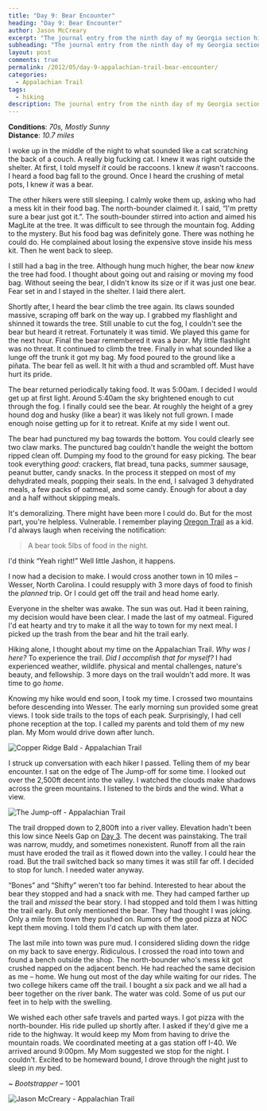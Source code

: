 ```yaml
---
title: "Day 9: Bear Encounter"
heading: "Day 9: Bear Encounter"
author: Jason McCreary
excerpt: "The journal entry from the ninth day of my Georgia section hike through the Appalachian Trail."
subheading: "The journal entry from the ninth day of my Georgia section hike through the Appalachian Trail."
layout: post
comments: true
permalink: /2012/05/day-9-appalachian-trail-bear-encounter/
categories:
  - Appalachian Trail
tags:
  - hiking
description: The journal entry from the ninth day of my Georgia section hike through the Appalachian Trail.
---
```

**Conditions**: *70s, Mostly Sunny*  
**Distance**: *10.7 miles*

I woke up in the middle of the night to what sounded like a cat scratching the back of a couch. A really big fucking cat. I knew it was right outside the shelter. At first, I told myself *it* could be raccoons. I knew *it* wasn't raccoons. I heard a food bag fall to the ground. Once I heard the crushing of metal pots, I knew *it* was a bear.

The other hikers were still sleeping. I calmly woke them up, asking who had a mess kit in their food bag. The north-bounder claimed it. I said, &ldquo;I'm pretty sure a bear just got it.&rdquo;. The south-bounder stirred into action and aimed his MagLite at the tree. It was difficult to see through the mountain fog. Adding to the mystery. But his food bag was definitely gone. There was nothing he could do. He complained about losing the expensive stove inside his mess kit. Then he went back to sleep.

I still had a bag in the tree. Although hung much higher, the bear now *knew* the tree had food. I thought about going out and raising or moving my food bag. Without seeing the bear, I didn't know its size or if it was just one bear. Fear set in and I stayed in the shelter. I laid there alert.

Shortly after, I heard the bear climb the tree again. Its claws sounded massive, scraping off bark on the way up. I grabbed my flashlight and shinned it towards the tree. Still unable to cut the fog, I couldn't see the bear but heard it retreat. Fortunately it was timid. We played this game for the next hour. Final the bear remembered it was a *bear*. My little flashlight was no threat. It continued to climb the tree. Finally in what sounded like a lunge off the trunk it got my bag. My food poured to the ground like a piñata. The bear fell as well. It hit with a thud and scrambled off. Must have hurt its pride.

The bear returned periodically taking food. It was 5:00am. I decided I would get up at first light. Around 5:40am the sky brightened enough to cut through the fog. I finally could see the bear. At roughly the height of a grey hound dog and husky (like a bear) it was likely not full grown. I made enough noise getting up for it to retreat. Knife at my side I went out.

The bear had punctured my bag towards the bottom. You could clearly see two claw marks. The punctured bag couldn't handle the weight the bottom ripped clean off. Dumping my food to the ground for easy picking. The bear took everything *good*: crackers, flat bread, tuna packs, summer sausage, peanut butter, candy snacks. In the process it stepped on most of my dehydrated meals, popping their seals. In the end, I salvaged 3 dehydrated meals, a few packs of oatmeal, and some candy. Enough for about a day and a half without skipping meals.


It's demoralizing. There might have been more I could do. But for the most part, you're helpless. Vulnerable. I remember playing [Oregon Trail][1] as a kid. I'd always laugh when receiving the notification:

> A bear took 5lbs of food in the night.

I'd think &ldquo;Yeah right!&rdquo; Well little Jashon, it happens.

I now had a decision to make. I would cross another town in 10 miles – Wesser, North Carolina. I could resupply with 3 more days of food to finish the *planned* trip. Or I could get off the trail and head home early.

Everyone in the shelter was awake. The sun was out. Had it been raining, my decision would have been clear. I made the last of my oatmeal. Figured I'd eat hearty and try to make it all the way to town for my next meal. I picked up the trash from the bear and hit the trail early.

Hiking alone, I thought about my time on the Appalachian Trail. *Why was I here?* To experience the trail. *Did I accomplish that for myself?* I had experienced weather, wildlife. physical and mental challenges, nature's beauty, and fellowship. 3 more days on the trail wouldn't add more. It was time to go *home*.

Knowing my hike would end soon, I took my time. I crossed two mountains before descending into Wesser. The early morning sun provided some great views. I took side trails to the tops of each peak. Surprisingly, I had cell phone reception at the top. I called my parents and told them of my new plan. My Mom would drive down after lunch.

<img src="/images/appalachian-trail-copper-bald.jpg" alt="Copper Ridge Bald - Appalachian Trail" title="Copper Ridge Bald - Appalachian Trail" />

I struck up conversation with each hiker I passed. Telling them of my bear encounter. I sat on the edge of The Jump-off for some time. I looked out over the 2,500ft decent into the valley. I watched the clouds make shadows across the green mountains. I listened to the birds and the wind. What a view.

<img src="/images/appalachian-trail-jump-off.jpg" alt="The Jump-off - Appalachian Trail" title="The Jump-off - Appalachian Trail" />

The trail dropped down to 2,800ft into a river valley. Elevation hadn't been this low since Neels Gap on [Day 3][2]. The decent was painstaking. The trail was narrow, muddy, and sometimes nonexistent. Runoff from all the rain must have eroded the trail as it flowed down into the valley. I could hear the road. But the trail switched back so many times it was still far off. I decided to stop for lunch. I needed water anyway.

&ldquo;Bones&rdquo; and &ldquo;Shifty&rdquo; weren't too far behind. Interested to hear about the bear they stopped and had a snack with me. They had camped farther up the trail and *missed* the bear story. I had stopped and told them I was hitting the trail early. But only mentioned the bear. They had thought I was joking. Only a mile from town they pushed on. Rumors of the good pizza at NOC kept them moving. I told them I'd catch up with them later.

The last mile into town was pure mud. I considered sliding down the ridge on my back to save energy. Ridiculous. I crossed the road into town and found a bench outside the shop. The north-bounder who's mess kit got crushed napped on the adjacent bench. He had reached the same decision as me – home. We hung out most of the day while waiting for our rides. The two college hikers came off the trail. I bought a six pack and we all had a beer together on the river bank. The water was cold. Some of us put our feet in to help with the swelling.

We wished each other safe travels and parted ways. I got pizza with the north-bounder. His ride pulled up shortly after. I asked if they'd give me a ride to the highway. It would keep my Mom from having to drive the mountain roads. We coordinated meeting at a gas station off I-40. We arrived around 9:00pm. My Mom suggested we stop for the night. I couldn't. Excited to be homeward bound, I drove through the night just to sleep in *my* bed.

~ *Bootstrapper* – 1001

<img src="/images/jason-mccreary-bryson-city.jpg" alt="Jason McCreary - Appalachian Trail" title="Jason McCreary - Appalachian Trail" />

 [1]: http://en.wikipedia.org/wiki/The_Oregon_Trail_(video_game) "Oregon Trail Game"
 [2]: http://jason.pureconcepts.net/2012/05/day-3-appalachian-trail-going-the-distance/ "Day 3: Going the Distance"
